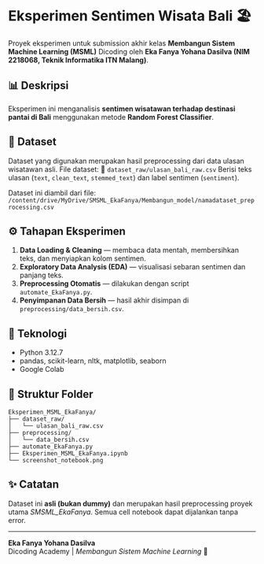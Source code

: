 # Eksperimen Sentimen Wisata Bali 🏖️

Proyek eksperimen untuk submission akhir kelas **Membangun Sistem Machine Learning (MSML)** Dicoding
oleh **Eka Fanya Yohana Dasilva (NIM 2218068, Teknik Informatika ITN Malang)**.

## 📊 Deskripsi
Eksperimen ini menganalisis **sentimen wisatawan terhadap destinasi pantai di Bali**
menggunakan metode **Random Forest Classifier**.

## 🧩 Dataset
Dataset yang digunakan merupakan hasil preprocessing dari data ulasan wisatawan asli.
File dataset:
📂 `dataset_raw/ulasan_bali_raw.csv`
Berisi teks ulasan (`text`, `clean_text`, `stemmed_text`) dan label sentimen (`sentiment`).

Dataset ini diambil dari file:
`/content/drive/MyDrive/SMSML_EkaFanya/Membangun_model/namadataset_preprocessing.csv`

## ⚙️ Tahapan Eksperimen
1. **Data Loading & Cleaning** — membaca data mentah, membersihkan teks, dan menyiapkan kolom sentimen.
2. **Exploratory Data Analysis (EDA)** — visualisasi sebaran sentimen dan panjang teks.
3. **Preprocessing Otomatis** — dilakukan dengan script `automate_EkaFanya.py`.
4. **Penyimpanan Data Bersih** — hasil akhir disimpan di `preprocessing/data_bersih.csv`.

## 🧠 Teknologi
- Python 3.12.7
- pandas, scikit-learn, nltk, matplotlib, seaborn
- Google Colab

## 📁 Struktur Folder
```
Eksperimen_MSML_EkaFanya/
├── dataset_raw/
│   └── ulasan_bali_raw.csv
├── preprocessing/
│   └── data_bersih.csv
├── automate_EkaFanya.py
├── Eksperimen_MSML_EkaFanya.ipynb
└── screenshot_notebook.png
```

## ✨ Catatan
Dataset ini **asli (bukan dummy)** dan merupakan hasil preprocessing proyek utama *SMSML_EkaFanya*.
Semua cell notebook dapat dijalankan tanpa error.

---
**Eka Fanya Yohana Dasilva**  
Dicoding Academy | *Membangun Sistem Machine Learning* 🌱

